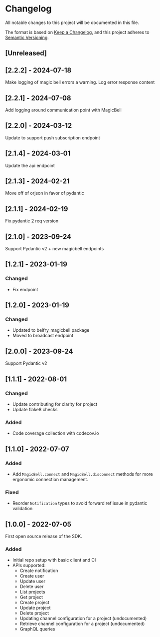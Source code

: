 # Changelog
All notable changes to this project will be documented in this file.

The format is based on [Keep a Changelog](https://keepachangelog.com/en/1.0.0/),
and this project adheres to [Semantic Versioning](https://semver.org/spec/v2.0.0.html).

## [Unreleased]

## [2.2.2] - 2024-07-18
Make logging of magic bell errors a warning. Log error response content

## [2.2.1] - 2024-07-08
Add logging around communication point with MagicBell

## [2.2.0] - 2024-03-12
Update to support push subscription endpoint

## [2.1.4] - 2024-03-01
Update the api endpoint

## [2.1.3] - 2024-02-21
Move off of orjson in favor of pydantic

## [2.1.1] - 2024-02-19
Fix pydantic 2 req version

## [2.1.0] - 2023-09-24
Support Pydantic v2 + new magicbell endpoints

## [1.2.1] - 2023-01-19
### Changed
- Fix endpoint

## [1.2.0] - 2023-01-19
### Changed
- Updated to belfry_magicbell package
- Moved to broadcast endpoint


## [2.0.0] - 2023-09-24
Support Pydantic v2

## [1.1.1] - 2022-08-01
### Changed
- Update contributing for clarity for project
- Update flake8 checks

### Added
- Code coverage collection with codecov.io

## [1.1.0] - 2022-07-07
### Added
- Add `MagicBell.connect` and `MagicBell.disconnect` methods for more ergonomic connection management.

### Fixed
- Reorder `Notification` types to avoid forward ref issue in pydantic validation

## [1.0.0] - 2022-07-05
First open source release of the SDK.

### Added
- Initial repo setup with basic client and CI
- APIs supported:
  - Create notification
  - Create user
  - Update user
  - Delete user
  - List projects
  - Get project
  - Create project
  - Update project
  - Delete project
  - Updating channel configuration for a project (undocumented)
  - Retrieve channel configuration for a project (undocumented)
  - GraphQL queries

